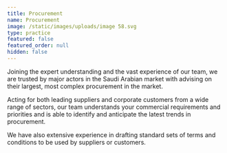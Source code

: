 ```yaml
---
title: Procurement
name: Procurement
image: /static/images/uploads/image 58.svg
type: practice
featured: false
featured_order: null
hidden: false
---
```

Joining the expert understanding and the vast experience of our team, we are trusted by major actors in the Saudi Arabian market with advising on their largest, most complex procurement in the market. 

Acting for both leading suppliers and corporate customers from a wide range of sectors, our team understands your commercial requirements and priorities and is able to identify and anticipate the latest trends in procurement. 

We have also extensive experience in drafting standard sets of terms and conditions to be used by suppliers or customers.
